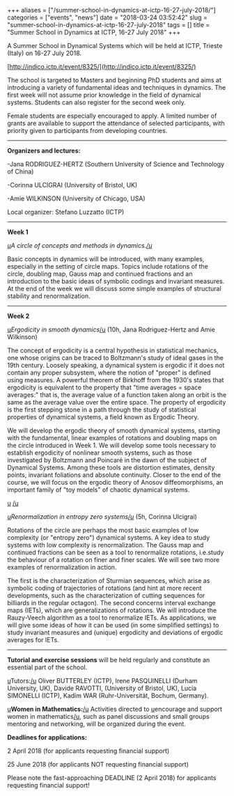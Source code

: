 +++
aliases = ["/summer-school-in-dynamics-at-ictp-16-27-july-2018/"]
categories = ["events", "news"]
date = "2018-03-24 03:52:42"
slug = "summer-school-in-dynamics-at-ictp-16-27-july-2018"
tags = []
title = "Summer School in Dynamics at ICTP, 16-27 July 2018"
+++



A Summer School in Dynamical Systems which will be held at ICTP, Trieste
(Italy) on 16-27 July 2018.

[http://indico.ictp.it/event/8325/](http://indico.ictp.it/event/8325/)

The school is targeted to Masters and beginning PhD students and aims at
introducing a variety of fundamental ideas and techniques in dynamics.
The first week will not assume prior knowledge in the field of dynamical
systems. Students can also register for the second week only.

Female students are especially encouraged to apply. A limited number of
grants are available to support the attendance of selected participants,
with priority given to participants from developing countries.

------------------------------------------------------------------------------------------------------------

**Organizers and lectures:**

-Jana RODRIGUEZ-HERTZ (Southern University of Science and Technology of
China)

-Corinna ULCIGRAI (University of Bristol, UK)

-Amie WILKINSON (University of Chicago, USA)

Local organizer: Stefano Luzzatto (ICTP)

------------------------------------------------------------------------------------------------------------

**Week 1**

*[u](u)A circle of concepts and methods in dynamics.[/u](/u)*

Basic concepts in dynamics will be introduced, with many examples,
especially in the setting of circle maps. Topics include rotations of
the circle, doubling map, Gauss map and continued fractions and an
introduction to the basic ideas of symbolic codings and invariant
measures. At the end of the week we will discuss some simple examples of
structural stability and renormalization.

------------------------------------------------------------------------------------------------------------

**Week 2**

[u](u)*Ergodicity in smooth dynamics*[/u](/u) (10h, Jana Rodriguez-Hertz and
Amie Wilkinson)

The concept of ergodicity is a central hypothesis in statistical
mechanics, one whose origins can be traced to Boltzmann's study of ideal
gases in the 19th century. Loosely speaking, a dynamical system is
ergodic if it does not contain any proper subsystem, where the notion of
"proper" is defined using measures. A powerful theorem of Birkhoff from
the 1930's states that ergodicity is equivalent to the property that
"time averages = space averages:" that is, the average value of a
function taken along an orbit is the same as the average value over the
entire space. The property of ergodicity is the first stepping stone in
a path through the study of statistical properties of dynamical systems,
a field known as Ergodic Theory.

We will develop the ergodic theory of smooth dynamical systems, starting
with the fundamental, linear examples of rotations and doubling maps on
the circle introduced in Week 1. We will develop some tools necessary to
establish ergodicity of nonlinear smooth systems, such as those
investigated by Boltzmann and Poincaré in the dawn of the subject of
Dynamical Systems. Among these tools are distortion estimates, density
points, invariant foliations and absolute continuity. Closer to the end
of the course, we will focus on the ergodic theory of Anosov
diffeomorphisms, an important family of "toy models" of chaotic
dynamical systems.

[u](u) [/u](/u)

*[u](u)Renormalization in entropy zero systems[/u](/u)* (5h, Corinna Ulcigrai)

Rotations of the circle are perhaps the most basic examples of low
complexity (or "entropy zero") dynamical systems. A key idea to study
systems with low complexity is renormalization. The Gauss map and
continued fractions can be seen as a tool to renormalize rotations,
i.e.study the behaviour of a rotation on finer and finer scales. We will
see two more examples of renormalization in action.

The first is the characterization of Sturmian sequences, which arise as
symbolic coding of trajectories of rotations (and hint at more recent
developments, such as the characterization of cutting sequences for
billiards in the regular octagon). The second concerns interval exchange
maps (IETs), which are generalizations of rotations. We will introduce
the Rauzy-Veech algorithm as a tool to renormalize IETs. As
applications, we will give some ideas of how it can be used (in some
simplified settings) to study invariant measures and (unique) ergodicity
and deviations of ergodic averages for IETs.

------------------------------------------------------------------------------------------------------------

**Tutorial and exercise sessions** will be held regularly and constitute
an essential part of the school.

[u](u)Tutors:[/u](/u) Oliver BUTTERLEY (ICTP), Irene PASQUINELLI (Durham
University, UK), Davide RAVOTTI, (University of Bristol, UK), Lucia
SIMONELLI (ICTP), Kadim WAR (Ruhr-Universität, Bochum, Germany).

[u](u)**Women in Mathematics:**[/u](/u) Activities directed to [u](u)encourage and
support women in mathematics[/u](/u), such as panel discussions and small
groups mentoring and networking, will be organized during the event.

**Deadlines for applications:**

2 April 2018 (for applicants requesting
financial support)

25 June 2018 (for applicants NOT requesting
financial support)

Please note the fast-approaching DEADLINE (2 April
2018) for applicants requesting financial support!


